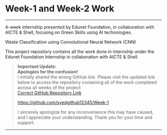 # Week-1 and Week-2 Work
---
4-week internship presented by Edunet Foundation, in collaboration with AICTE & Shell, focusing on Green Skills using AI technologies.

Waste Classification using Convolutional Neural Network (CNN)

This project repository contains all the work done in internship under the Edunet Foundation Internship in collaboration with AICTE & Shell.

> **Important Update:**  
> **Apologies for the confusion!**  
> I initially shared the wrong GitHub link. Please visit the updated link below to access the repository containing all of the work completed across all weeks of the project:  
> [Correct GitHub Repository Link](https://github.com/syedgithub12345/Week-1)
> 
> https://github.com/syedgithub12345/Week-1
> 
> I sincerely apologize for any inconvenience this may have caused, and I appreciate your understanding. Thank you for your time and support.

---
